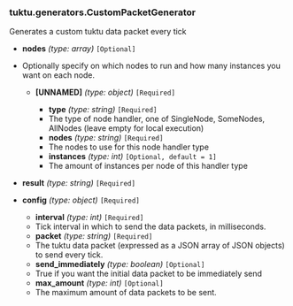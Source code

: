 ### tuktu.generators.CustomPacketGenerator
Generates a custom tuktu data packet every tick

  * **nodes** *(type: array)* `[Optional]`
  - Optionally specify on which nodes to run and how many instances you want on each node.

    * **[UNNAMED]** *(type: object)* `[Required]`

      * **type** *(type: string)* `[Required]`
      - The type of node handler, one of SingleNode, SomeNodes, AllNodes (leave empty for local execution)

      * **nodes** *(type: string)* `[Required]`
      - The nodes to use for this node handler type

      * **instances** *(type: int)* `[Optional, default = 1]`
      - The amount of instances per node of this handler type

  * **result** *(type: string)* `[Required]`

  * **config** *(type: object)* `[Required]`

    * **interval** *(type: int)* `[Required]`
    - Tick interval in which to send the data packets, in milliseconds.

    * **packet** *(type: string)* `[Required]`
    - The tuktu data packet (expressed as a JSON array of JSON objects) to send every tick.

    * **send_immediately** *(type: boolean)* `[Optional]`
    - True if you want the initial data packet to be immediately send

    * **max_amount** *(type: int)* `[Optional]`
    - The maximum amount of data packets to be sent.

